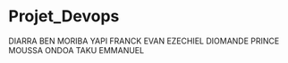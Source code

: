 # Projet_Devops
DIARRA BEN MORIBA
YAPI FRANCK EVAN EZECHIEL
DIOMANDE PRINCE MOUSSA 
ONDOA TAKU EMMANUEL